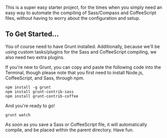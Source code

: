 This is a super easy starter project, for the times when you simply need an easy way to automate the compiling of Sass/Compass and CoffeeScript files, without having to worry about the configuration and setup.

## To Get Started...

You of course need to have Grunt installed. Additionally, because we'll be using custom tasks/plugins for the Sass and CoffeeScript compiling, we also need two extra plugins.

If you're new to Grunt, you can copy and paste the following code into the Terminal, though please note that you first need to install Node.js, CoffeeScript, and Sass, through npm.

	npm install -g grunt
	npm install grunt-contrib-sass
	npm install grunt-contrib-coffee

And you're ready to go!

	grunt watch

As soon as you save a Sass or CoffeeScript file, it will automatically compile, and be placed within the parent directory. Have fun.